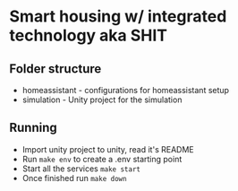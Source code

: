# Smart housing w/ integrated technology aka SHIT

## Folder structure

* homeassistant - configurations for homeassistant setup
* simulation - Unity project for the simulation

## Running
* Import unity project to unity, read it's README
* Run ```make env``` to create a .env starting point
* Start all the services ```make start```
* Once finished run ```make down```
